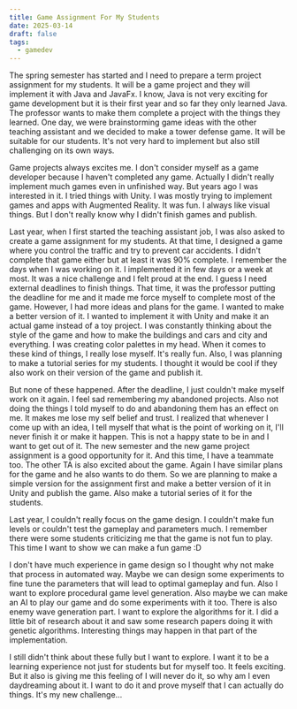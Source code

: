 ```yaml
---
title: Game Assignment For My Students
date: 2025-03-14
draft: false
tags:
  - gamedev
---
```



The spring semester has started and I need to prepare a term project assignment for my students. It will be a game project and they will implement it with Java and JavaFx. I know, Java is not very exciting for game development but it is their first year and so far they only learned Java. The professor wants to make them complete a project with the things they learned. 
One day, we were brainstorming game ideas with the other teaching assistant and we decided to make a tower defense game. It will be suitable for our students. It's not very hard to implement but also still challenging on its own ways. 

Game projects always excites me. I don't consider myself as a game developer because I haven't completed any game. Actually I didn't really implement much games even in unfinished way. But years ago I was interested in it. I tried things with Unity. I was mostly trying to implement games and apps with Augmented Reality. It was fun. I always like visual things. But I don't really know why I didn't finish games and publish. 

Last year, when I first started the teaching assistant job, I was also asked to create a game assignment for my students. At that time, I designed a game where you control the traffic and try to prevent car accidents. I didn't complete that game either but at least it was 90% complete. I remember the days when I was working on it. I implemented it in few days or a week at most. It was a nice challenge and I felt proud at the end. I guess I need external deadlines to finish things. That time, it was the professor putting the deadline for me and it made me force myself to complete most of the game. However, I had more ideas and plans for the game. I wanted to make a better version of it. I wanted to implement it with Unity and make it an actual game instead of a toy project. I was constantly thinking about the style of the game and how to make the buildings and cars and city and everything. I was creating color palettes in my head. When it comes to these kind of things, I really lose myself. It's really fun. Also, I was planning to make a tutorial series for my students. I thought it would be cool if they also work on their version of the game and publish it. 

But none of these happened. After the deadline, I just couldn't make myself work on it again. I feel sad remembering my abandoned projects. Also not doing the things I told myself to do and abandoning them has an effect on me. It makes me lose my self belief and trust. I realized that whenever I come up with an idea, I tell myself that what is the point of working on it, I'll never finish it or make it happen. This is not a happy state to be in and I want to get out of it. 
The new semester and the new game project assignment is a good opportunity for it. And this time, I have a teammate too. The other TA is also excited about the game. Again I have similar plans for the game and he also wants to do them. So we are planning to make a simple version for the assignment first and make a better version of it in Unity and publish the game. Also make a tutorial series of it for the students. 

Last year, I couldn't really focus on the game design. I couldn't make fun levels or couldn't test the gameplay and parameters much. I remember there were some students criticizing me that the game is not fun to play. This time I want to show we can make a fun game :D

I don't have much experience in game design so I thought why not make that process in automated way. Maybe we can design some experiments to fine tune the parameters that will lead to optimal gameplay and fun. Also I want to explore procedural game level generation. Also maybe we can make an AI to play our game and do some experiments with it too. There is also enemy wave generation part. I want to explore the algorithms for it. I did a little bit of research about it and saw some research papers doing it with genetic algorithms. Interesting things may happen in that part of the implementation. 

I still didn't think about these fully but I want to explore. I want it to be a learning experience not just for students but for myself too. It feels exciting. But it also is giving me this feeling of I will never do it, so why am I even daydreaming about it. I want to do it and prove myself that I can actually do things. It's my new challenge...